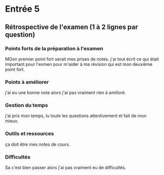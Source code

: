 # Entrée 5
## Rétrospective de l'examen (1 à 2 lignes par question)

### Points forts de la préparation à l'examen
MOon premier point fort serait mes prises de notes. j'ai tout écrit ce qui était important pour l'exmen pour m'aider à ma révision qui est mon deuxième point fort.

### Points à améliorer
j'ai eu une bonne note alors j'ai pas vraiment rien à amilioré.

### Gestion du temps
j'ai pris mon temps, lu toute les questions attentivement et fait de mon mieux.

### Outils et ressources
ça doit être mes notes de cours. 

### Difficultés
Sa c'est bien passer alors j'ai pas vraiment eu de difficultés.
